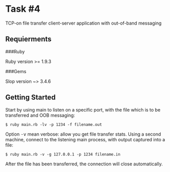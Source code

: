 Task #4
=======

TCP-on file transfer client-server application with out-of-band messaging

Requierments
------------

###Ruby

Ruby version >= 1.9.3

###Gems

Slop version ~> 3.4.6

Getting Started
---------------

Start by using main to listen on a specific port, with the file which is to be transferred and OOB messaging:

    $ ruby main.rb -lv -p 1234 -f filename.out

Option <tt>-v</tt> mean verbose: allow you get file transfer stats.
Using a second machine, connect to the listening main process, with output captured into a file:

    $ ruby main.rb -v -g 127.0.0.1 -p 1234 filename.in

After the file has been transferred, the connection will close automatically.